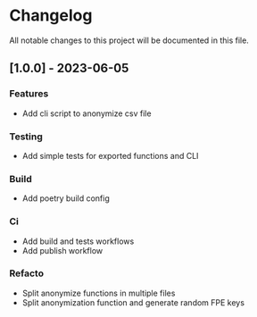 # Changelog

All notable changes to this project will be documented in this file.

## [1.0.0] - 2023-06-05

### Features

- Add cli script to anonymize csv file

### Testing

- Add simple tests for exported functions and CLI

### Build

- Add poetry build config

### Ci

- Add build and tests workflows
- Add publish workflow

### Refacto

- Split anonymize functions in multiple files
- Split anonymization function and generate random FPE keys

<!-- generated by git-cliff -->
